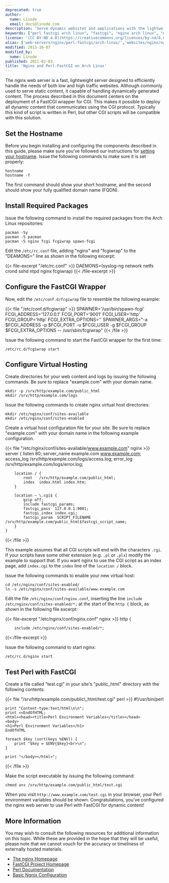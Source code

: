 ```yaml
---
deprecated: true
author:
  name: Linode
  email: docs@linode.com
description: 'Serve dynamic websites and applications with the lightweight nginx web server and Perl-FastCGI on Arch Linux.'
keywords: ["perl fastcgi arch linux", "fastcgi", "nginx arch linux", "nginx arch", "nginx perl"]
license: '[CC BY-ND 4.0](https://creativecommons.org/licenses/by-nd/4.0)'
alias: ['web-servers/nginx/perl-fastcgi/arch-linux/','websites/nginx/nginx-and-perlfastcgi-on-arch-linux/']
modified: 2013-10-07
modified_by:
  name: Linode
published: 2011-02-03
title: 'Nginx and Perl-FastCGI on Arch Linux'
---
```




The nginx web server is a fast, lightweight server designed to efficiently handle the needs of both low and high traffic websites. Although commonly used to serve static content, it capable of handling dynamically generated content. The process described in this document centers on the deployment of a FastCGI wrapper for CGI. This makes it possible to deploy all dynamic content that communicates using the CGI protocol. Typically this kind of script is written in Perl, but other CGI scripts will be compatible with this solution.

Set the Hostname
----------------

Before you begin installing and configuring the components described in this guide, please make sure you've followed our instructions for [setting your hostname](/docs/getting-started#sph_set-the-hostname). Issue the following commands to make sure it is set properly:

    hostname
    hostname -f

The first command should show your short hostname, and the second should show your fully qualified domain name (FQDN).

Install Required Packages
-------------------------

Issue the following command to install the required packages from the Arch Linux repositories:

    pacman -Sy
    pacman -S pacman
    pacman -S nginx fcgi fcgiwrap spawn-fcgi

Edit the `/etc/rc.conf` file, adding "nginx" and "fcgiwrap" to the "DEAMONS=" line as shown in the following excerpt:

{{< file-excerpt "/etc/rc.conf" >}}
    DAEMONS=(syslog-ng network netfs crond sshd ntpd nginx fcgiwrap)
{{< /file-excerpt >}}


Configure the FastCGI Wrapper
-----------------------------

Now, edit the `/etc/conf.d/fcgiwrap` file to resemble the following example:

{{< file "/etc/conf.d/fcgiwrap" >}}
    SPAWNER='/usr/bin/spawn-fcgi'
    FCGI_ADDRESS='127.0.0.1'
    FCGI_PORT='9001'
    FCGI_USER='http'
    FCGI_GROUP='http'
    FCGI_EXTRA_OPTIONS=''
    SPAWNER_ARGS="-a $FCGI_ADDRESS -p $FCGI_PORT -u $FCGI_USER -g $FCGI_GROUP $FCGI_EXTRA_OPTIONS -- /usr/sbin/fcgiwrap"
{{< /file >}}


Issue the following command to start the FastCGI wrapper for the first time:

    /etc/rc.d/fcgiwrap start

Configure Virtual Hosting
-------------------------

Create directories for your web content and logs by issuing the following commands. Be sure to replace "example.com" with your domain name.

    mkdir -p /srv/http/example.com/public_html
    mkdir /srv/http/example.com/logs

Issue the following commands to create nginx virtual host directories:

    mkdir /etc/nginx/conf/sites-available
    mkdir /etc/nginx/conf/sites-enabled

Create a virtual host configuration file for your site. Be sure to replace "example.com" with your domain name in the following example configuration.

{{< file "/etc/nginx/conf/sites-available/www.example.com" nginx >}}
    server {
        listen   80;
        server_name example.com www.example.com;
        access_log /srv/http/example.com/logs/access.log;
        error_log /srv/http/example.com/logs/error.log;

        location / {
            root   /srv/http/example.com/public_html;
            index  index.html index.htm;
        }

        location ~ \.cgi$ {
            gzip off;
            include fastcgi_params;
            fastcgi_pass  127.0.0.1:9001;
            fastcgi_index index.cgi;
            fastcgi_param  SCRIPT_FILENAME  /srv/http/example.com/public_html$fastcgi_script_name;
        }
    }
{{< /file >}}


This example assumes that all CGI scripts will end with the characters `.cgi`. If your scripts have some other extension (e.g. `.pl` or `.plx`) modify the example to support that. If you want nginx to use the CGI script as an index page, add `index.cgi` to the `index` line of the `location /` block.

Issue the following commands to enable your new virtual host:

    cd /etc/nginx/conf/sites-enabled/
    ln -s /etc/nginx/conf/sites-available/www.example.com

Edit the file `/etc/nginx/conf/nginx.conf`, inserting the line `include /etc/nginx/conf/sites-enabled/*;` at the start of the `http {` block, as shown in the following file excerpt:

{{< file-excerpt "/etc/nginx/conf/nginx.conf" nginx >}}
    http {

        include /etc/nginx/conf/sites-enabled/*;
{{< /file-excerpt >}}


Issue the following command to start nginx:

    /etc/rc.d/nginx start

Test Perl with FastCGI
----------------------

Create a file called "test.cgi" in your site's "public\_html" directory with the following contents:

{{< file "/srv/http/example.com/public\\_html/test.cgi" perl >}}
    #!/usr/bin/perl

    print "Content-type:text/html\n\n";
    print <<EndOfHTML;
    <html><head><title>Perl Environment Variables</title></head>
    <body>
    <h1>Perl Environment Variables</h1>
    EndOfHTML

    foreach $key (sort(keys %ENV)) {
        print "$key = $ENV{$key}<br>\n";
    }

    print "</body></html>";
{{< /file >}}


Make the script executable by issuing the following command:

    chmod a+x /srv/http/example.com/public_html/test.cgi

When you visit `http://www.example.com/test.cgi` in your browser, your Perl environment variables should be shown. Congratulations, you've configured the nginx web server to use Perl with FastCGI for dynamic content!

More Information
----------------

You may wish to consult the following resources for additional information on this topic. While these are provided in the hope that they will be useful, please note that we cannot vouch for the accuracy or timeliness of externally hosted materials.

- [The nginx Homepage](http://nginx.org/)
- [FastCGI Project Homepage](http://www.fastcgi.com/)
- [Perl Documentation](http://perldoc.perl.org/)
- [Basic Ngnix Configuration](/docs/websites/nginx/basic-nginx-configuration)
